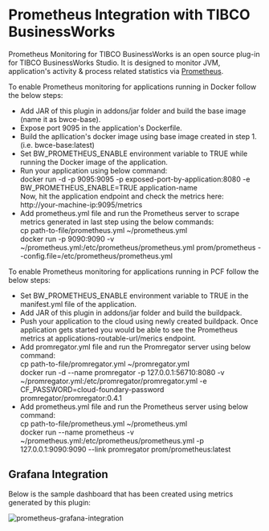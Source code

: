 # Prometheus Integration with TIBCO BusinessWorks

Prometheus Monitoring for TIBCO BusinessWorks is an open source plug-in for TIBCO BusinessWorks Studio. It is designed to monitor JVM, application's activity & process related statistics via [Prometheus](https://prometheus.io).

To enable Prometheus monitoring for applications running in Docker follow the below steps:
* Add JAR of this plugin in addons/jar folder and build the base image (name it as bwce-base).
* Expose port 9095 in the application's Dockerfile.
* Build the apllication's docker image using base image created in step 1. (i.e. bwce-base:latest)
* Set BW_PROMETHEUS_ENABLE environment variable to TRUE while running the Docker image of the application.
* Run your application using below command: <br/>
docker run -d -p 9095:9095 -p exposed-port-by-application:8080 -e BW_PROMETHEUS_ENABLE=TRUE application-name <br/>
Now, hit the application endpoint and check the metrics here: http://your-machine-ip:9095/metrics
* Add prometheus.yml file and run the Prometheus server to scrape metrics generated in last step using the below commands: <br/>
cp path-to-file/prometheus.yml ~/prometheus.yml <br/> 
docker run -p 9090:9090 -v ~/prometheus.yml:/etc/prometheus/prometheus.yml prom/prometheus --config.file=/etc/prometheus/prometheus.yml

To enable Prometheus monitoring for applications running in PCF follow the below steps:
* Set BW_PROMETHEUS_ENABLE environment variable to TRUE in the manifest.yml file of the application.
* Add JAR of this plugin in addons/jar folder and build the buildpack.
* Push your application to the cloud using newly created buildpack. Once application gets started you would be able to see the Prometheus metrics at applications-routable-url/merics endpoint.
* Add promregator.yml file and run the Promregator server using below command: <br/> 
cp path-to-file/promregator.yml ~/promregator.yml <br/> 
docker run -d --name promregator -p 127.0.0.1:56710:8080 -v ~/promregator.yml:/etc/promregator/promregator.yml -e CF_PASSWORD=cloud-foundary-password promregator/promregator:0.4.1
* Add prometheus.yml file and run the Prometheus server using below command: <br/>
cp path-to-file/prometheus.yml ~/prometheus.yml <br/> 
docker run --name prometheus -v ~/prometheus.yml:/etc/prometheus/prometheus.yml -p 127.0.0.1:9090:9090 --link promregator prom/prometheus:latest

## Grafana Integration

Below is the sample dashboard that has been created using metrics generated by this plugin:

![prometheus-grafana-integration](https://user-images.githubusercontent.com/44194609/49129290-25ce8180-f2f5-11e8-80f0-ea54f121cadd.png)
